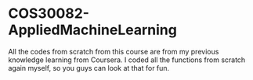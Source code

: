 # COS30082-AppliedMachineLearning

All the codes from scratch from this course are from my previous knowledge learning from Coursera. I coded all the functions from scratch again myself, so you guys can look at that for fun.
